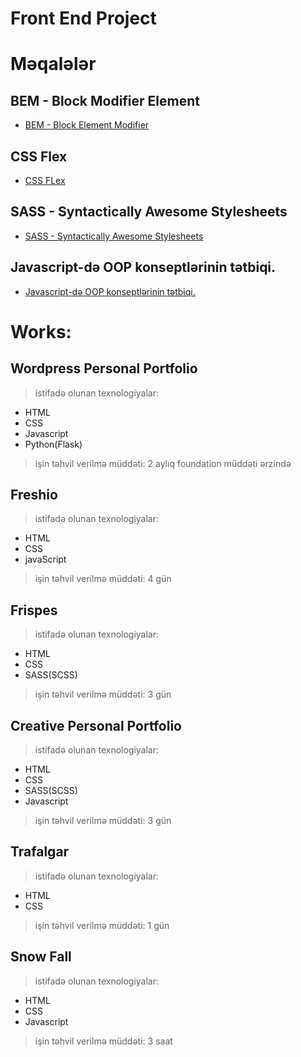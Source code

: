 # Front End Project
# Məqalələr
## BEM - Block Modifier Element
 - [BEM - Block Element Modifier](https://azikmemmedzade.medium.com/bem-block-element-modifier-3eadfe5d1aa0)
## CSS Flex 
 - [CSS FLex](https://azikmemmedzade.medium.com/css-flex-73ecacbb7e67)
## SASS - Syntactically Awesome Stylesheets
 - [SASS - Syntactically Awesome Stylesheets](https://azikmemmedzade.medium.com/sass-n%C9%99dir-5b7a0736242b)
## Javascript-də OOP konseptlərinin tətbiqi.
 - [Javascript-də OOP konseptlərinin tətbiqi.](https://azikmemmedzade.medium.com/oop-n%C9%99dir-6f195a4a6478)

# Works:
## Wordpress Personal Portfolio
> istifadə olunan texnologiyalar:

 - HTML
 - CSS
 - Javascript
 - Python(Flask) 
> işin təhvil verilmə müddəti:  2 aylıq foundation müddəti ərzində

## Freshio
> istifadə olunan texnologiyalar:

 - HTML
 - CSS
 - javaScript
> işin təhvil verilmə müddəti: 4 gün

## Frispes
> istifadə olunan texnologiyalar:

 - HTML
 - CSS
 - SASS(SCSS)
> işin təhvil verilmə müddəti: 3 gün

## Creative Personal Portfolio
> istifadə olunan texnologiyalar:

 - HTML
 - CSS
 - SASS(SCSS)
 - Javascript
> işin təhvil verilmə müddəti: 3 gün

## Trafalgar
> istifadə olunan texnologiyalar:

 - HTML
 - CSS
> işin təhvil verilmə müddəti: 1 gün

## Snow Fall
> istifadə olunan texnologiyalar:

 - HTML
 - CSS
 - Javascript
> işin təhvil verilmə müddəti: 3 saat